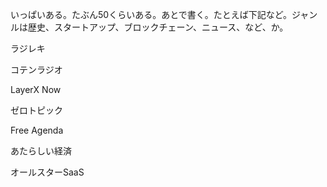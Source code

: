いっぱいある。たぶん50くらいある。あとで書く。たとえば下記など。ジャンルは歴史、スタートアップ、ブロックチェーン、ニュース、など、か。

ラジレキ

コテンラジオ

LayerX Now

ゼロトピック

Free Agenda

あたらしい経済

オールスターSaaS
